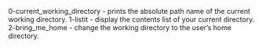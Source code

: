0-current_working_directory - prints the absolute path name of the current working directory.
1-listit - display the contents list of your current directory.
2-bring_me_home - change the working directory to the user’s home directory.
